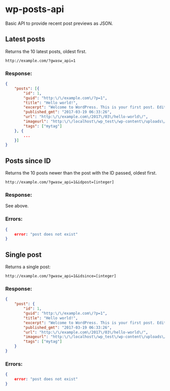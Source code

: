# wp-posts-api

Basic API to provide recent post previews as JSON.

## Latest posts

Returns the 10 latest posts, oldest first.

```markup
http://example.com/?gwasw_api=1
```

### Response:

```json
{
	"posts": [{
		"id": 1,
		"guid": "http:\/\/example.com\/?p=1",
		"title": "Hello world!",
		"excerpt": "Welcome to WordPress. This is your first post. Edit or delete it, then start writing!",
		"published_gmt": "2017-03-19 06:33:26",
		"url": "http:\/\/example.com\/2017\/03\/hello-world\/",
		"imageurl": "http:\/\/localhost\/wp_test\/wp-content\/uploads\/2017\/03\/photo.jpeg",
		"tags": ["mytag"]
	}, {
		...
	}]
}
```

## Posts since ID

Returns the 10 posts newer than the post with the ID passed, oldest first.

```markup
http://example.com/?gwasw_api=1&idpost=[integer]
```

### Response:

See above.

### Errors:

```json
{
	error: "post does not exist"
}
```

## Single post

Returns a single post:

```markup
http://example.com/?gwasw_api=1&idsince=[integer]
```

### Response:

```json
{
	"post": {
		"id": 1,
		"guid": "http:\/\/example.com\/?p=1",
		"title": "Hello world!",
		"excerpt": "Welcome to WordPress. This is your first post. Edit or delete it, then start writing!",
		"published_gmt": "2017-03-19 06:33:26",
		"url": "http:\/\/example.com\/2017\/03\/hello-world\/",
		"imageurl": "http:\/\/localhost\/wp_test\/wp-content\/uploads\/2017\/03\/photo.jpeg",
		"tags": ["mytag"]
	}
}
```

### Errors:

```json
{
	error: "post does not exist"
}
```
